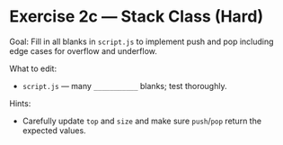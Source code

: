 # Exercise 2c — Stack Class (Hard)

Goal: Fill in all blanks in `script.js` to implement push and pop including edge cases for overflow and underflow.

What to edit:
- `script.js` — many `___________` blanks; test thoroughly.

Hints:
- Carefully update `top` and `size` and make sure `push`/`pop` return the expected values.
